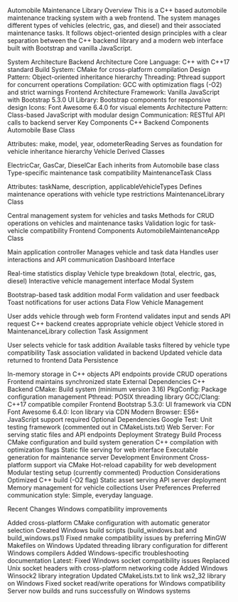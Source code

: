 Automobile Maintenance Library
Overview
This is a C++ based automobile maintenance tracking system with a web frontend. The system manages different types of vehicles (electric, gas, and diesel) and their associated maintenance tasks. It follows object-oriented design principles with a clear separation between the C++ backend library and a modern web interface built with Bootstrap and vanilla JavaScript.

System Architecture
Backend Architecture
Core Language: C++ with C++17 standard
Build System: CMake for cross-platform compilation
Design Pattern: Object-oriented inheritance hierarchy
Threading: Pthread support for concurrent operations
Compilation: GCC with optimization flags (-O2) and strict warnings
Frontend Architecture
Framework: Vanilla JavaScript with Bootstrap 5.3.0
UI Library: Bootstrap components for responsive design
Icons: Font Awesome 6.4.0 for visual elements
Architecture Pattern: Class-based JavaScript with modular design
Communication: RESTful API calls to backend server
Key Components
C++ Backend Components
Automobile Base Class

Attributes: make, model, year, odometerReading
Serves as foundation for vehicle inheritance hierarchy
Vehicle Derived Classes

ElectricCar, GasCar, DieselCar
Each inherits from Automobile base class
Type-specific maintenance task compatibility
MaintenanceTask Class

Attributes: taskName, description, applicableVehicleTypes
Defines maintenance operations with vehicle type restrictions
MaintenanceLibrary Class

Central management system for vehicles and tasks
Methods for CRUD operations on vehicles and maintenance tasks
Validation logic for task-vehicle compatibility
Frontend Components
AutomobileMaintenanceApp Class

Main application controller
Manages vehicle and task data
Handles user interactions and API communication
Dashboard Interface

Real-time statistics display
Vehicle type breakdown (total, electric, gas, diesel)
Interactive vehicle management interface
Modal System

Bootstrap-based task addition modal
Form validation and user feedback
Toast notifications for user actions
Data Flow
Vehicle Management

User adds vehicle through web form
Frontend validates input and sends API request
C++ backend creates appropriate vehicle object
Vehicle stored in MaintenanceLibrary collection
Task Assignment

User selects vehicle for task addition
Available tasks filtered by vehicle type compatibility
Task association validated in backend
Updated vehicle data returned to frontend
Data Persistence

In-memory storage in C++ objects
API endpoints provide CRUD operations
Frontend maintains synchronized state
External Dependencies
C++ Backend
CMake: Build system (minimum version 3.16)
PkgConfig: Package configuration management
Pthread: POSIX threading library
GCC/Clang: C++17 compatible compiler
Frontend
Bootstrap 5.3.0: UI framework via CDN
Font Awesome 6.4.0: Icon library via CDN
Modern Browser: ES6+ JavaScript support required
Optional Dependencies
Google Test: Unit testing framework (commented out in CMakeLists.txt)
Web Server: For serving static files and API endpoints
Deployment Strategy
Build Process
CMake configuration and build system generation
C++ compilation with optimization flags
Static file serving for web interface
Executable generation for maintenance server
Development Environment
Cross-platform support via CMake
Hot-reload capability for web development
Modular testing setup (currently commented)
Production Considerations
Optimized C++ build (-O2 flag)
Static asset serving
API server deployment
Memory management for vehicle collections
User Preferences
Preferred communication style: Simple, everyday language.

Recent Changes
Windows compatibility improvements

Added cross-platform CMake configuration with automatic generator selection
Created Windows build scripts (build_windows.bat and build_windows.ps1)
Fixed nmake compatibility issues by preferring MinGW Makefiles on Windows
Updated threading library configuration for different Windows compilers
Added Windows-specific troubleshooting documentation Latest: Fixed Windows socket compatibility issues
Replaced Unix socket headers with cross-platform networking code
Added Windows Winsock2 library integration
Updated CMakeLists.txt to link ws2_32 library on Windows
Fixed socket read/write operations for Windows compatibility
Server now builds and runs successfully on Windows systems
